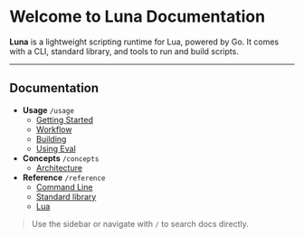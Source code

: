 # Welcome to Luna Documentation

**Luna** is a lightweight scripting runtime for Lua, powered by Go.
It comes with a CLI, standard library, and tools to run and build scripts.

---

## Documentation

- **Usage** `/usage`
  - [Getting Started](/usage/start)
  - [Workflow](/usage/workflow)
  - [Building](/usage/building)
  - [Using Eval](/usage/eval)
- **Concepts** `/concepts`
  - [Architecture](/concepts/architecture)
- **Reference** `/reference`
  - [Command Line](/reference/cli)
  - [Standard library](/reference/std)
  - [Lua](/reference/lua)

> Use the sidebar or navigate with `/` to search docs directly.
